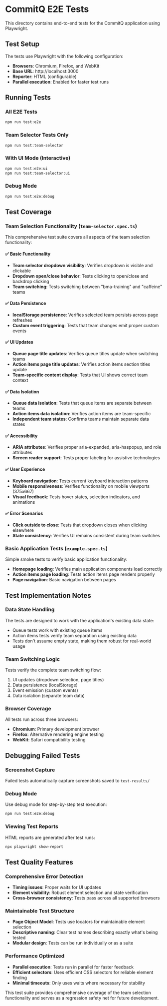 # CommitQ E2E Tests

This directory contains end-to-end tests for the CommitQ application using Playwright.

## Test Setup

The tests use Playwright with the following configuration:
- **Browsers**: Chromium, Firefox, and WebKit
- **Base URL**: http://localhost:3000
- **Reporter**: HTML (configurable)
- **Parallel execution**: Enabled for faster test runs

## Running Tests

### All E2E Tests
```bash
npm run test:e2e
```

### Team Selector Tests Only
```bash
npm run test:team-selector
```

### With UI Mode (Interactive)
```bash
npm run test:e2e:ui
npm run test:team-selector:ui
```

### Debug Mode
```bash
npm run test:e2e:debug
```

## Test Coverage

### Team Selection Functionality (`team-selector.spec.ts`)

This comprehensive test suite covers all aspects of the team selection functionality:

#### ✅ Basic Functionality
- **Team selector dropdown visibility**: Verifies dropdown is visible and clickable
- **Dropdown open/close behavior**: Tests clicking to open/close and backdrop clicking
- **Team switching**: Tests switching between "bma-training" and "caffeine" teams

#### ✅ Data Persistence
- **localStorage persistence**: Verifies selected team persists across page refreshes
- **Custom event triggering**: Tests that team changes emit proper custom events

#### ✅ UI Updates
- **Queue page title updates**: Verifies queue titles update when switching teams
- **Action items page title updates**: Verifies action items section titles update
- **Team-specific content display**: Tests that UI shows correct team context

#### ✅ Data Isolation
- **Queue data isolation**: Tests that queue items are separate between teams
- **Action items data isolation**: Verifies action items are team-specific
- **Independent team states**: Confirms teams maintain separate data states

#### ✅ Accessibility
- **ARIA attributes**: Verifies proper aria-expanded, aria-haspopup, and role attributes
- **Screen reader support**: Tests proper labeling for assistive technologies

#### ✅ User Experience
- **Keyboard navigation**: Tests current keyboard interaction patterns
- **Mobile responsiveness**: Verifies functionality on mobile viewports (375x667)
- **Visual feedback**: Tests hover states, selection indicators, and animations

#### ✅ Error Scenarios
- **Click outside to close**: Tests that dropdown closes when clicking elsewhere
- **State consistency**: Verifies UI remains consistent during team switches

### Basic Application Tests (`example.spec.ts`)

Simple smoke tests to verify basic application functionality:
- **Homepage loading**: Verifies main application components load correctly
- **Action items page loading**: Tests action items page renders properly
- **Page navigation**: Basic navigation between pages

## Test Implementation Notes

### Data State Handling
The tests are designed to work with the application's existing data state:
- Queue tests work with existing queue items
- Action items tests verify team separation using existing data
- Tests don't assume empty state, making them robust for real-world usage

### Team Switching Logic
Tests verify the complete team switching flow:
1. UI updates (dropdown selection, page titles)
2. Data persistence (localStorage)
3. Event emission (custom events)
4. Data isolation (separate team data)

### Browser Coverage
All tests run across three browsers:
- **Chromium**: Primary development browser
- **Firefox**: Alternative rendering engine testing
- **WebKit**: Safari compatibility testing

## Debugging Failed Tests

### Screenshot Capture
Failed tests automatically capture screenshots saved to `test-results/`

### Debug Mode
Use debug mode for step-by-step test execution:
```bash
npm run test:e2e:debug
```

### Viewing Test Reports
HTML reports are generated after test runs:
```bash
npx playwright show-report
```

## Test Quality Features

### Comprehensive Error Detection
- **Timing issues**: Proper waits for UI updates
- **Element visibility**: Robust element selection and state verification
- **Cross-browser consistency**: Tests pass across all supported browsers

### Maintainable Test Structure
- **Page Object Model**: Tests use locators for maintainable element selection
- **Descriptive naming**: Clear test names describing exactly what's being tested
- **Modular design**: Tests can be run individually or as a suite

### Performance Optimized
- **Parallel execution**: Tests run in parallel for faster feedback
- **Efficient selectors**: Uses efficient CSS selectors for reliable element finding
- **Minimal timeouts**: Only uses waits where necessary for stability

This test suite provides comprehensive coverage of the team selection functionality and serves as a regression safety net for future development.